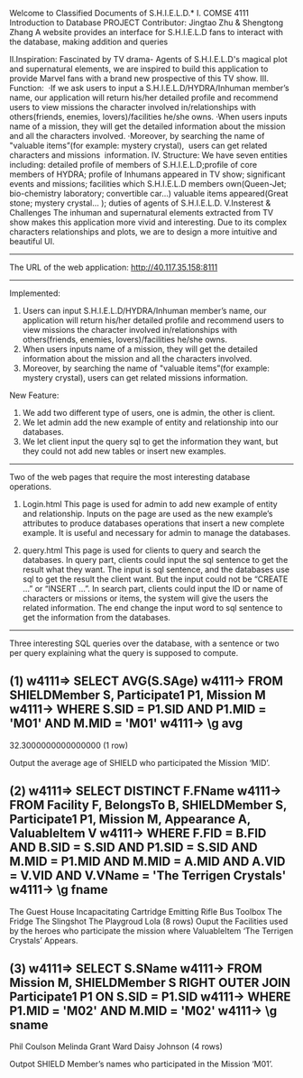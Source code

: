 
Welcome to Classified Documents of S.H.I.E.L.D.*
I.
COMSE 4111 Introduction to Database PROJECT
Contributor: Jingtao Zhu & Shengtong Zhang
A website provides an interface for S.H.I.E.L.D fans to interact with the database, making addition and queries

II.Inspiration: 
Fascinated by TV drama- Agents of S.H.I.E.L.D's magical plot and supernatural elements, we are inspired to build this application to provide Marvel fans with a brand new prospective of this TV show. 
III. Function: 
·If we ask users to input a S.H.I.E.L.D/HYDRA/Inhuman member’s name, our application will return his/her detailed profile and recommend users to view missions the character involved in/relationships with others(friends, enemies, lovers)/facilities he/she owns. 
·When users inputs name of a mission, they will get the detailed information about the mission and all the characters involved. 
·Moreover, by searching the name of "valuable items”(for example: mystery crystal),  users can get related characters and missions  information. 
IV. Structure: 
We have seven entities including: detailed profile of members of S.H.I.E.L.D;profile of core members of HYDRA; profile of Inhumans appeared in TV show; significant events and missions; facilities which S.H.I.E.L.D members own(Queen-Jet; bio-chemistry laboratory; convertible car...) valuable items appeared(Great stone; mystery crystal… ); duties of agents of S.H.I.E.L.D. 
V.Insterest & Challenges 
The inhuman and supernatural elements extracted from TV show makes this application more vivid and interesting. Due to its complex characters relationships and plots, we are to design a more intuitive and beautiful UI.


**********************************************************************************************************

The URL of the web application:
    http://40.117.35.158:8111
**********************************************************************************************************

Implemented:
1. Users can input S.H.I.E.L.D/HYDRA/Inhuman member’s name, our application will return his/her detailed profile and recommend users to view missions the character involved in/relationships with others(friends, enemies, lovers)/facilities he/she owns.
2. When users inputs name of a mission, they will get the detailed information about the mission and all the characters involved.
3. Moreover, by searching the name of "valuable items”(for example: mystery crystal), users can get related missions information.


New Feature:
1. We add two different type of users, one is admin, the other is client.
2. We let admin add the new example of entity and relationship into our databases.
3. We let client input the query sql to get the information they want, but they could not add new tables or insert new examples.


**********************************************************************************************************

Two of the web pages that require the most interesting database operations.

1. Login.html
This page is used for admin to add new example of entity and relationship.
Inputs on the page are used as the new example’s attributes to produce databases operations that insert a new complete example. It is useful and necessary for admin to manage the databases.

2. query.html
This page is used for clients to query and search the databases. 
In query part, clients could input the sql sentence to get the result what they want. The input is sql sentence, and the databases use sql to get the result the client want. But the input could not be “CREATE …” or “INSERT …”. 
In search part, clients could input the ID or name of characters or missions or items, the system will give the users the related information. The end change the input word to sql sentence to get the information from the databases.


**********************************************************************************************************

Three interesting SQL queries over the database, with a sentence or two per query explaining what the query is supposed to compute.

(1)
w4111=> SELECT AVG(S.SAge)
w4111-> FROM SHIELDMember S, Participate1 P1, Mission M
w4111-> WHERE S.SID = P1.SID AND P1.MID = 'M01' AND M.MID = 'M01'
w4111-> \g
         avg         
---------------------------------------------------------------------------------------------------------
 32.3000000000000000
(1 row)

Output the average age of SHIELD who participated the Mission ‘MID’.

(2)
w4111=> SELECT DISTINCT F.FName
w4111-> FROM Facility F, BelongsTo B, SHIELDMember S, Participate1 P1, Mission M, Appearance A, ValuableItem V
w4111-> WHERE F.FID = B.FID AND B.SID = S.SID AND P1.SID = S.SID AND M.MID = P1.MID AND M.MID = A.MID AND A.VID = V.VID AND V.VName = 'The Terrigen Crystals'
w4111-> \g
                  fname                  
--------------------------------------------------------------------------------------------------------
 The Guest House
 Incapacitating Cartridge Emitting Rifle
 Bus
 Toolbox
 The Fridge
 The Slingshot
 The Playgroud
 Lola
(8 rows)
Ouput the Facilities used by the heroes who participate the mission where ValuableItem ‘The Terrigen Crystals’ Appears.


(3)
w4111=> SELECT S.SName
w4111-> FROM Mission M, SHIELDMember S RIGHT OUTER JOIN Participate1 P1 ON S.SID = P1.SID
w4111-> WHERE P1.MID = 'M02' AND M.MID = 'M02'
w4111-> \g
     sname     
-----------------------------------------------------------------------------------------------------
 Phil Coulson
 Melinda
 Grant Ward
 Daisy Johnson
(4 rows)

Outpot SHIELD Member’s names who participated in the Mission ‘M01’.
